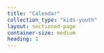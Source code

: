 ```yaml
---
title: "Calendar"
collection_type: "kids-youth"
layout: sectioned-page
container-size: medium
heading: 1
---
```

